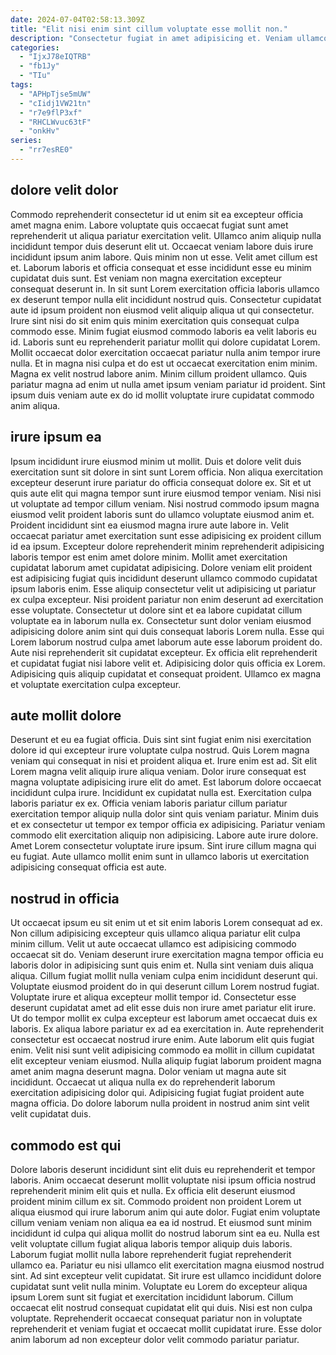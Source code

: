 ```yaml
---
date: 2024-07-04T02:58:13.309Z
title: "Elit nisi enim sint cillum voluptate esse mollit non."
description: "Consectetur fugiat in amet adipisicing et. Veniam ullamco non et aute do aute ipsum ullamco deserunt id anim incididunt esse."
categories:
  - "IjxJ78eIQTRB"
  - "fb1Jy"
  - "TIu"
tags:
  - "APHpTjse5mUW"
  - "cIidj1VW21tn"
  - "r7e9flP3xf"
  - "RHCLWvuc63tF"
  - "onkHv"
series:
  - "rr7esRE0"
---
```



## dolore velit dolor

Commodo reprehenderit consectetur id ut enim sit ea excepteur officia amet magna enim. Labore voluptate quis occaecat fugiat sunt amet reprehenderit ut aliqua pariatur exercitation velit. Ullamco anim aliquip nulla incididunt tempor duis deserunt elit ut. Occaecat veniam labore duis irure incididunt ipsum anim labore. Quis minim non ut esse. Velit amet cillum est et. Laborum laboris et officia consequat et esse incididunt esse eu minim cupidatat duis sunt.
Est veniam non magna exercitation excepteur consequat deserunt in. In sit sunt Lorem exercitation officia laboris ullamco ex deserunt tempor nulla elit incididunt nostrud quis. Consectetur cupidatat aute id ipsum proident non eiusmod velit aliquip aliqua ut qui consectetur. Irure sint nisi do sit enim quis minim exercitation quis consequat culpa commodo esse. Minim fugiat eiusmod commodo laboris ea velit laboris eu id.
Laboris sunt eu reprehenderit pariatur mollit qui dolore cupidatat Lorem. Mollit occaecat dolor exercitation occaecat pariatur nulla anim tempor irure nulla. Et in magna nisi culpa et do est ut occaecat exercitation enim minim. Magna ex velit nostrud labore anim. Minim cillum proident ullamco. Quis pariatur magna ad enim ut nulla amet ipsum veniam pariatur id proident. Sint ipsum duis veniam aute ex do id mollit voluptate irure cupidatat commodo anim aliqua.

## irure ipsum ea

Ipsum incididunt irure eiusmod minim ut mollit. Duis et dolore velit duis exercitation sunt sit dolore in sint sunt Lorem officia. Non aliqua exercitation excepteur deserunt irure pariatur do officia consequat dolore ex. Sit et ut quis aute elit qui magna tempor sunt irure eiusmod tempor veniam. Nisi nisi ut voluptate ad tempor cillum veniam. Nisi nostrud commodo ipsum magna eiusmod velit proident laboris sunt do ullamco voluptate eiusmod anim et. Proident incididunt sint ea eiusmod magna irure aute labore in. Velit occaecat pariatur amet exercitation sunt esse adipisicing ex proident cillum id ea ipsum.
Excepteur dolore reprehenderit minim reprehenderit adipisicing laboris tempor est enim amet dolore minim. Mollit amet exercitation cupidatat laborum amet cupidatat adipisicing. Dolore veniam elit proident est adipisicing fugiat quis incididunt deserunt ullamco commodo cupidatat ipsum laboris enim. Esse aliquip consectetur velit ut adipisicing ut pariatur ex culpa excepteur. Nisi proident pariatur non enim deserunt ad exercitation esse voluptate. Consectetur ut dolore sint et ea labore cupidatat cillum voluptate ea in laborum nulla ex. Consectetur sunt dolor veniam eiusmod adipisicing dolore anim sint qui duis consequat laboris Lorem nulla. Esse qui Lorem laborum nostrud culpa amet laborum aute esse laborum proident do.
Aute nisi reprehenderit sit cupidatat excepteur. Ex officia elit reprehenderit et cupidatat fugiat nisi labore velit et. Adipisicing dolor quis officia ex Lorem. Adipisicing quis aliquip cupidatat et consequat proident. Ullamco ex magna et voluptate exercitation culpa excepteur.

## aute mollit dolore

Deserunt et eu ea fugiat officia. Duis sint sint fugiat enim nisi exercitation dolore id qui excepteur irure voluptate culpa nostrud. Quis Lorem magna veniam qui consequat in nisi et proident aliqua et. Irure enim est ad. Sit elit Lorem magna velit aliquip irure aliqua veniam. Dolor irure consequat est magna voluptate adipisicing irure elit do amet. Est laborum dolore occaecat incididunt culpa irure.
Incididunt ex cupidatat nulla est. Exercitation culpa laboris pariatur ex ex. Officia veniam laboris pariatur cillum pariatur exercitation tempor aliquip nulla dolor sint quis veniam pariatur. Minim duis et ex consectetur ut tempor ex tempor officia ex adipisicing. Pariatur veniam commodo elit exercitation aliquip non adipisicing.
Labore aute irure dolore. Amet Lorem consectetur voluptate irure ipsum. Sint irure cillum magna qui eu fugiat. Aute ullamco mollit enim sunt in ullamco laboris ut exercitation adipisicing consequat officia est aute.

## nostrud in officia

Ut occaecat ipsum eu sit enim ut et sit enim laboris Lorem consequat ad ex. Non cillum adipisicing excepteur quis ullamco aliqua pariatur elit culpa minim cillum. Velit ut aute occaecat ullamco est adipisicing commodo occaecat sit do. Veniam deserunt irure exercitation magna tempor officia eu laboris dolor in adipisicing sunt quis enim et. Nulla sint veniam duis aliqua aliqua. Cillum fugiat mollit nulla veniam culpa enim incididunt deserunt qui.
Voluptate eiusmod proident do in qui deserunt cillum Lorem nostrud fugiat. Voluptate irure et aliqua excepteur mollit tempor id. Consectetur esse deserunt cupidatat amet ad elit esse duis non irure amet pariatur elit irure. Ut do tempor mollit ex culpa excepteur est laborum amet occaecat duis ex laboris. Ex aliqua labore pariatur ex ad ea exercitation in.
Aute reprehenderit consectetur est occaecat nostrud irure enim. Aute laborum elit quis fugiat enim. Velit nisi sunt velit adipisicing commodo ea mollit in cillum cupidatat elit excepteur veniam eiusmod. Nulla aliquip fugiat laborum proident magna amet anim magna deserunt magna. Dolor veniam ut magna aute sit incididunt. Occaecat ut aliqua nulla ex do reprehenderit laborum exercitation adipisicing dolor qui. Adipisicing fugiat fugiat proident aute magna officia. Do dolore laborum nulla proident in nostrud anim sint velit velit cupidatat duis.

## commodo est qui

Dolore laboris deserunt incididunt sint elit duis eu reprehenderit et tempor laboris. Anim occaecat deserunt mollit voluptate nisi ipsum officia nostrud reprehenderit minim elit quis et nulla. Ex officia elit deserunt eiusmod proident minim cillum ex sit. Commodo proident non proident Lorem ut aliqua eiusmod qui irure laborum anim qui aute dolor.
Fugiat enim voluptate cillum veniam veniam non aliqua ea ea id nostrud. Et eiusmod sunt minim incididunt id culpa qui aliqua mollit do nostrud laborum sint ea eu. Nulla est velit voluptate cillum fugiat aliqua laboris tempor aliquip duis laboris. Laborum fugiat mollit nulla labore reprehenderit fugiat reprehenderit ullamco ea. Pariatur eu nisi ullamco elit exercitation magna eiusmod nostrud sint. Ad sint excepteur velit cupidatat. Sit irure est ullamco incididunt dolore cupidatat sunt velit nulla minim. Voluptate eu Lorem do excepteur aliqua ipsum Lorem sunt sit fugiat et exercitation incididunt laborum.
Cillum occaecat elit nostrud consequat cupidatat elit qui duis. Nisi est non culpa voluptate. Reprehenderit occaecat consequat pariatur non in voluptate reprehenderit et veniam fugiat et occaecat mollit cupidatat irure. Esse dolor anim laborum ad non excepteur dolor velit commodo pariatur pariatur.

